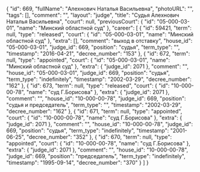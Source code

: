 {
    "id": 669,
    "fullName": "Алехнович Наталья Васильевна",
    "photoURL": "",
    "tags": [],
    "comment": "",
    "layout": "judge",
    "title": "Судья Алехнович Наталья Васильевна",
    "court": null,
    "previousCourt": {
        "id": "05-000-03-01",
        "name": "Минский областной суд"
    },
    "career": [
        {
            "id": 59421,
            "term": null,
            "type": "released",
            "court": {
                "id": "05-000-03-01",
                "name": "Минский областной суд"
            },
            "extra": [],
            "comment": "выход в отставку",
            "house_id": "05-000-03-01",
            "judge_id": 669,
            "position": "судья",
            "term_type": "",
            "timestamp": "2016-04-21",
            "decree_number": "153"
        },
        {
            "id": 672,
            "term": null,
            "type": "appointed",
            "court": {
                "id": "05-000-03-01",
                "name": "Минский областной суд"
            },
            "extra": {
                "judge_id": 2071
            },
            "comment": "",
            "house_id": "05-000-03-01",
            "judge_id": 669,
            "position": "судья",
            "term_type": "indefinitely",
            "timestamp": "2002-03-29",
            "decree_number": "162"
        },
        {
            "id": 673,
            "term": null,
            "type": "released",
            "court": {
                "id": "10-000-00-78",
                "name": "суд Г.Борисова"
            },
            "extra": {
                "judge_id": 2071
            },
            "comment": "",
            "house_id": "10-000-00-78",
            "judge_id": 669,
            "position": "судья и председатель",
            "term_type": "",
            "timestamp": "2002-03-29",
            "decree_number": "162"
        },
        {
            "id": 671,
            "term": null,
            "type": "appointed",
            "court": {
                "id": "10-000-00-78",
                "name": "суд Г.Борисова"
            },
            "extra": {
                "judge_id": 2071
            },
            "comment": "",
            "house_id": "10-000-00-78",
            "judge_id": 669,
            "position": "судья",
            "term_type": "indefinitely",
            "timestamp": "2001-06-25",
            "decree_number": "352"
        },
        {
            "id": 670,
            "term": null,
            "type": "appointed",
            "court": {
                "id": "10-000-00-78",
                "name": "суд Г.Борисова"
            },
            "extra": {
                "judge_id": 2071
            },
            "comment": "",
            "house_id": "10-000-00-78",
            "judge_id": 669,
            "position": "председатель",
            "term_type": "indefinitely",
            "timestamp": "1995-09-14",
            "decree_number": "370"
        }
    ]
}